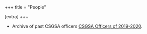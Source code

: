 +++
title = "People"

[extra]
+++

- Archive of past CSGSA officers [CSGSA Officers of 2019-2020](/people2019-2020).
